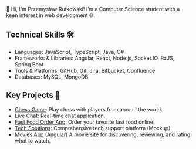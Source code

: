 👋 Hi, I'm Przemysław Rutkowski! I’m a Computer Science student with a keen interest in web development 🌐.

## Technical Skills 🛠

* Languages: JavaScript, TypeScript, Java, C#
* Frameworks & Libraries: Angular, React, Node.js, Socket.IO, RxJS, Spring Boot
* Tools & Platforms: GitHub, Git, Jira, Bitbucket, Confluence
* Databases: MySQL, MongoDB

## Key Projects 💼

* [Chess Game](https://github.com/przemyslawrutkowski/chess-game.git): Play chess with players from around the world.
* [Live Chat](https://github.com/przemyslawrutkowski/LiveChat.git): Real-time chat application.
* [Fast Food Order App](https://github.com/przemyslawrutkowski/FastFoodOrderApp.git): Order your favorite fast food online.
* [Tech Solutions](https://github.com/przemyslawrutkowski/TechSolutions.git): Comprehensive tech support platform (Mockup).
* [Movies App (Angular)](https://github.com/przemyslawrutkowski/movies-app.git) A movie site for discovering, reviewing, and rating what to watch.
